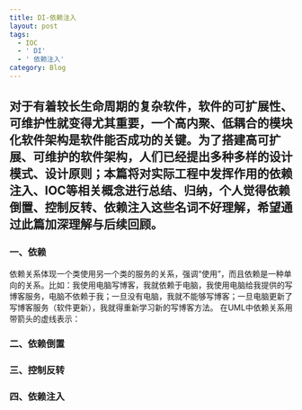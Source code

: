 ```yaml
---
title: DI-依赖注入
layout: post
tags:
  - IOC
  - ' DI'
  - ' 依赖注入'
category: Blog
---
```

## 对于有着较长生命周期的复杂软件，软件的可扩展性、可维护性就变得尤其重要，一个高内聚、低耦合的模块化软件架构是软件能否成功的关键。为了搭建高可扩展、可维护的软件架构，人们已经提出多种多样的设计模式、设计原则；本篇将对实际工程中发挥作用的依赖注入、IOC等相关概念进行总结、归纳，个人觉得依赖倒置、控制反转、依赖注入这些名词不好理解，希望通过此篇加深理解与后续回顾。

### 一、依赖

依赖关系体现一个类使用另一个类的服务的关系，强调“使用”，而且依赖是一种单向的关系。比如：我使用电脑写博客，我就依赖于电脑，我使用电脑给我提供的写博客服务，电脑不依赖于我；一旦没有电脑，我就不能够写博客；一旦电脑更新了写博客服务（软件更新），我就得重新学习新的写博客方法。
在UML中依赖关系用带箭头的虚线表示：



### 二、依赖倒置




### 三、控制反转





### 四、依赖注入





